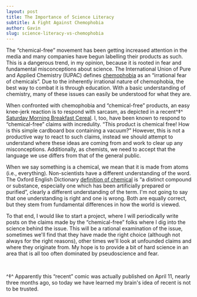 ```yaml
---
layout: post
title: The Importance of Science Literacy
subtitle: A Fight Against Chemophobia
author: Gavin
slug: science-literacy-vs-chemophobia
---
```


The “chemical-free” movement has been getting increased attention in the
media and many companies have begun labelling their products as such.
This is a dangerous trend, in my opinion, because it is rooted in fear
and fundamental misconceptions about science. The International Union of
Pure and Applied Chemistry (IUPAC) defines
[chemophobia](http://sis.nlm.nih.gov/enviro/iupacglossary/glossaryc.html) as
an “irrational fear of chemicals”. Due to the inherently irrational
nature of chemophobia, the best way to combat it is through education.
With a basic understanding of chemistry, many of these issues can easily
be understood for what they are.
<!--more-->

When confronted with chemophobia and “chemical-free” products, an easy
knee-jerk reaction is to respond with sarcasm, as depicted in a
recent^‡^ [Saturday Morning Breakfast Cereal](http://www.smbc-comics.com/?id=3324). I, too, have been known to
respond to “chemical-free” claims with incredulity. “This product is
chemical free! How is this simple cardboard box containing a vacuum?”
However, this is not a productive way to react to such claims, instead
we should attempt to understand where these ideas are coming from and
work to clear up any misconceptions. Additionally, as chemists, we need
to accept that the language we use differs from that of the general
public.

When we say something is a chemical, we mean that it is made from atoms
(i.e., everything). Non-scientists have a different understanding of the
word. The Oxford English Dictionary [definition of chemical](http://www.oxforddictionaries.com/definition/english/chemical)
is “a distinct compound or substance, especially one which has been
artificially prepared or purified”, clearly a different understanding of
the term. I'm not going to say that one understanding is right and one
is wrong. Both are equally correct, but they stem from fundamental
differences in how the world is viewed.

To that end, I would like to start a project, where I will periodically
write posts on the claims made by the “chemical-free” folks where I dig
into the science behind the issue. This will be a rational examination
of the issue, sometimes we'll find that they have made the right choice
(although not always for the right reasons), other times we'll look at
unfounded claims and where they originate from. My hope is to provide a
bit of hard science in an area that is all too often dominated by
pseudoscience and fear.

 

^‡^ Apparently this “recent” comic was actually published on April 11,
nearly three months ago, so today we have learned my brain's idea of
recent is not to be trusted.
